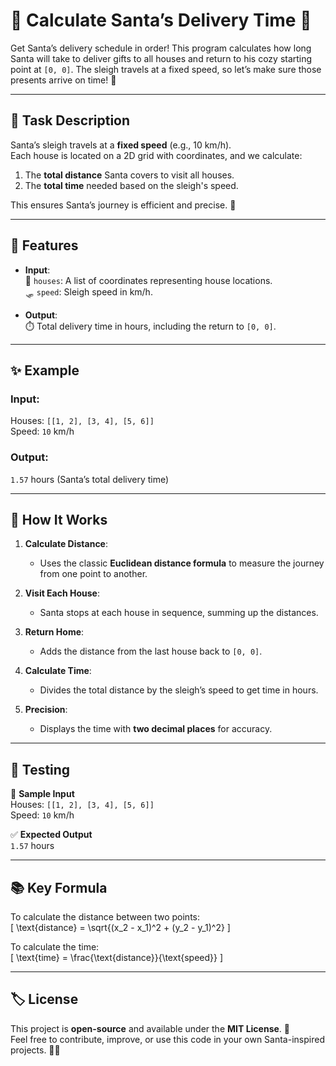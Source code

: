 # 🎅 Calculate Santa’s Delivery Time 🎁

Get Santa’s delivery schedule in order! This program calculates how long Santa will take to deliver gifts to all houses and return to his cozy starting point at `[0, 0]`. The sleigh travels at a fixed speed, so let’s make sure those presents arrive on time! 🎄

---

## 📜 Task Description

Santa’s sleigh travels at a **fixed speed** (e.g., 10 km/h).  
Each house is located on a 2D grid with coordinates, and we calculate:
1. The **total distance** Santa covers to visit all houses.
2. The **total time** needed based on the sleigh's speed.

This ensures Santa’s journey is efficient and precise. 🚀

---

## 🔢 Features

- **Input**:  
  🎯 `houses`: A list of coordinates representing house locations.  
  🛷 `speed`: Sleigh speed in km/h.  

- **Output**:  
  ⏱️ Total delivery time in hours, including the return to `[0, 0]`.  

---

## ✨ Example

### Input:  
Houses: `[[1, 2], [3, 4], [5, 6]]`  
Speed: `10` km/h  

### Output:  
`1.57` hours (Santa’s total delivery time)  

---

## 🚀 How It Works

1. **Calculate Distance**:  
   - Uses the classic **Euclidean distance formula** to measure the journey from one point to another.

2. **Visit Each House**:  
   - Santa stops at each house in sequence, summing up the distances.

3. **Return Home**:  
   - Adds the distance from the last house back to `[0, 0]`.

4. **Calculate Time**:  
   - Divides the total distance by the sleigh’s speed to get time in hours.

5. **Precision**:  
   - Displays the time with **two decimal places** for accuracy.

---

## 🧪 Testing

🎯 **Sample Input**  
Houses: `[[1, 2], [3, 4], [5, 6]]`  
Speed: `10` km/h  

✅ **Expected Output**  
`1.57` hours  

---

## 📚 Key Formula

To calculate the distance between two points:  
\[
\text{distance} = \sqrt{(x_2 - x_1)^2 + (y_2 - y_1)^2}
\]

To calculate the time:  
\[
\text{time} = \frac{\text{distance}}{\text{speed}}
\]

---

## 🏷️ License

This project is **open-source** and available under the **MIT License**. 🎉  
Feel free to contribute, improve, or use this code in your own Santa-inspired projects. 🎄✨
